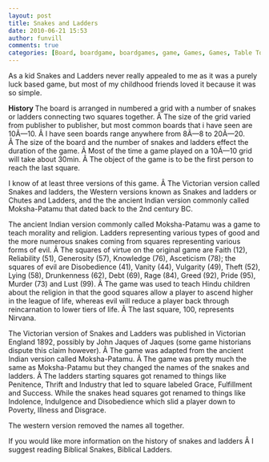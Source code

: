 ```yaml
---
layout: post
title: Snakes and Ladders
date: 2010-06-21 15:53
author: funvill
comments: true
categories: [Board, boardgame, boardgames, game, Games, Games, Table Top, Table Top]
---
```

As a kid Snakes and Ladders never really appealed to me as it was a purely luck based game, but most of my childhood friends loved it because it was so simple.

<strong>History
</strong>The board is arranged in numbered a grid with a number of snakes or ladders connecting two squares together. Â The size of the grid varied from publisher to publisher, but most common boards that i have seen are 10Ã—10. Â I have seen boards range anywhere from 8Ã—8 to 20Ã—20. Â The size of the board and the number of snakes and ladders effect the duration of the game. Â Most of the time a game played on a 10Ã—10 grid will take about 30min. Â The object of the game is to be the first person to reach the last square.

I know of at least three versions of this game. Â The Victorian version called Snakes and ladders, the Western versions known as Snakes and ladders or Chutes and Ladders, and the the ancient Indian version commonly called Moksha-Patamu that dated back to the 2nd century BC.

The ancient Indian version commonly called Moksha-Patamu was a game to teach morality and religion. Ladders representing various types of good and the more numerous snakes coming from squares representing various forms of evil. Â The squares of virtue on the original game are Faith (12), Reliability (51), Generosity (57), Knowledge (76), Asceticism (78); the squares of evil are Disobedience (41), Vanity (44), Vulgarity (49), Theft (52), Lying (58), Drunkenness (62), Debt (69), Rage (84), Greed (92), Pride (95), Murder (73) and Lust (99). Â The game was used to teach Hindu children about the religion in that the good squares allow a player to ascend higher in the league of life, whereas evil will reduce a player back through reincarnation to lower tiers of life. Â The last square, 100, represents Nirvana.

The Victorian version of Snakes and Ladders was published in Victorian England 1892, possibly by John Jaques of Jaques (some game historians dispute this claim however). Â The game was adapted from the ancient Indian version called Moksha-Patamu. Â The game was pretty much the same as Moksha-Patamu but they changed the names of the snakes and ladders. Â The ladders starting squares got renamed to things like Penitence, Thrift and Industry that led to square labeled Grace, Fulfillment and Success. While the snakes head squares got renamed to things like Indolence, Indulgence and Disobedience which slid a player down to Poverty, Illness and Disgrace.

The western version removed the names all together.

If you would like more information on the history of snakes and ladders Â I suggest reading Biblical Snakes, Biblical Ladders.
